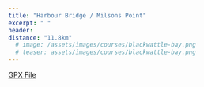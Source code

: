 ```yaml
---
title: "Harbour Bridge / Milsons Point"
excerpt: " "
header:
distance: "11.8km"
  # image: /assets/images/courses/blackwattle-bay.png
  # teaser: assets/images/courses/blackwattle-bay.png
---
```

<div class="strava-embed-placeholder" data-embed-type="route" data-embed-id="3346690140440189156" data-full-width="true" data-style="standard" data-club-id="109154" data-from-embed="false"></div><script src="https://strava-embeds.com/embed.js"></script>

<a href="\assets\gpx_files\harbour-bridge-milsons-point.gpx">GPX File</a>
